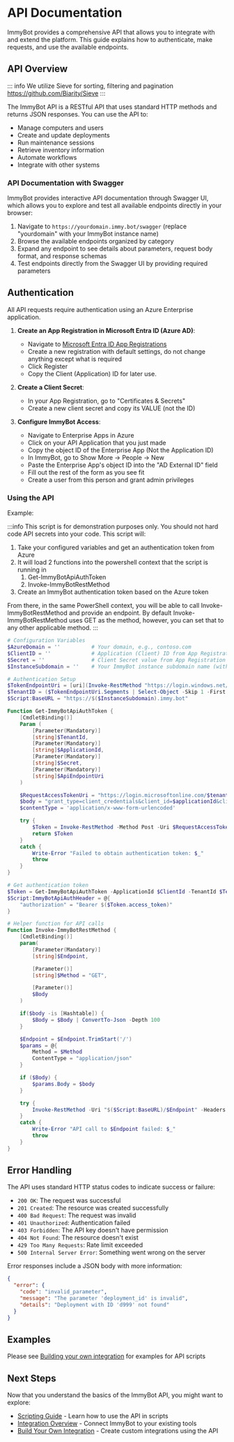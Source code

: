 # API Documentation

ImmyBot provides a comprehensive API that allows you to integrate with and extend the platform. This guide explains how to authenticate, make requests, and use the available endpoints.

## API Overview

::: info
We utilize Sieve for sorting, filtering and pagination https://github.com/Biarity/Sieve
:::

The ImmyBot API is a RESTful API that uses standard HTTP methods and returns JSON responses. You can use the API to:

- Manage computers and users
- Create and update deployments
- Run maintenance sessions
- Retrieve inventory information
- Automate workflows
- Integrate with other systems

### API Documentation with Swagger

ImmyBot provides interactive API documentation through Swagger UI, which allows you to explore and test all available endpoints directly in your browser:

1. Navigate to `https://yourdomain.immy.bot/swagger` (replace "yourdomain" with your ImmyBot instance name)
2. Browse the available endpoints organized by category
3. Expand any endpoint to see details about parameters, request body format, and response schemas
4. Test endpoints directly from the Swagger UI by providing required parameters

## Authentication

All API requests require authentication using an Azure Enterprise application.

1. **Create an App Registration in Microsoft Entra ID (Azure AD)**:
   - Navigate to [Microsoft Entra ID App Registrations](https://entra.microsoft.com/#view/Microsoft_AAD_RegisteredApps/CreateApplicationBlade/quickStartType~/null/isMSAApp~/false)
   - Create a new registration with default settings, do not change anything except what is required
   - Click Register
   - Copy the Client (Application) ID for later use.

2. **Create a Client Secret**:
   - In your App Registration, go to "Certificates & Secrets"
   - Create a new client secret and copy its VALUE (not the ID)

3. **Configure ImmyBot Access**:
   - Navigate to Enterprise Apps in Azure
   - Click on your API Application that you just made
   - Copy the object ID of the Enterprise App (Not the Application ID)
   - In ImmyBot, go to Show More → People → New
   - Paste the Enterprise App's object ID into the "AD External ID" field
   - Fill out the rest of the form as you see fit
   - Create a user from this person and grant admin privileges

### Using the API

Example:

:::info
This script is for demonstration purposes only. You should not hard code API secrets into your code. This script will:
1. Take your configured variables and get an authentication token from Azure
2. It will load 2 functions into the powershell context that the script is running in
   1. Get-ImmyBotApiAuthToken
   2. Invoke-ImmyBotRestMethod
3. Create an ImmyBot authentication token based on the Azure token

From there, in the same PowerShell context, you will be able to call Invoke-ImmyBotRestMethod and provide an endpoint. By default Invoke-ImmyBotRestMethod uses GET as the method, however, you can set that to any other applicable method.
:::

```powershell
# Configuration Variables
$AzureDomain = ''          # Your domain, e.g., contoso.com
$ClientID = ''             # Application (Client) ID from App Registration
$Secret = ''               # Client Secret value from App Registration
$InstanceSubdomain = ''    # Your ImmyBot instance subdomain name (without .immy.bot)

# Authentication Setup
$TokenEndpointUri = [uri](Invoke-RestMethod "https://login.windows.net/$AzureDomain/.well-known/openid-configuration").token_endpoint
$TenantID = ($TokenEndpointUri.Segments | Select-Object -Skip 1 -First 1).Replace("/", "")
$Script:BaseURL = "https://$($InstanceSubdomain).immy.bot"

Function Get-ImmyBotApiAuthToken {
    [CmdletBinding()]
    Param (
        [Parameter(Mandatory)]
        [string]$TenantId,
        [Parameter(Mandatory)]
        [string]$ApplicationId,
        [Parameter(Mandatory)]
        [string]$Secret,
        [Parameter(Mandatory)]
        [string]$ApiEndpointUri
    )

    $RequestAccessTokenUri = "https://login.microsoftonline.com/$tenantId/oauth2/v2.0/token"
    $body = "grant_type=client_credentials&client_id=$applicationId&client_secret=$Secret&scope=$($ApiEndpointUri)/.default"
    $contentType = 'application/x-www-form-urlencoded'

    try {
        $Token = Invoke-RestMethod -Method Post -Uri $RequestAccessTokenUri -Body $body -ContentType $contentType
        return $Token
    }
    catch {
        Write-Error "Failed to obtain authentication token: $_"
        throw
    }
}

# Get authentication token
$Token = Get-ImmyBotApiAuthToken -ApplicationId $ClientId -TenantId $TenantID -Secret $Secret -ApiEndpointUri $BaseURL
$Script:ImmyBotApiAuthHeader = @{
    "authorization" = "Bearer $($Token.access_token)"
}

# Helper function for API calls
Function Invoke-ImmyBotRestMethod {
    [CmdletBinding()]
    param(
        [Parameter(Mandatory)]
        [string]$Endpoint,

        [Parameter()]
        [string]$Method = "GET",

        [Parameter()]
        $Body
    )

    if($body -is [Hashtable]) {
        $Body = $Body | ConvertTo-Json -Depth 100
    }

    $Endpoint = $Endpoint.TrimStart('/')
    $params = @{
        Method = $Method
        ContentType = "application/json"
    }

    if ($Body) {
        $params.Body = $body
    }

    try {
        Invoke-RestMethod -Uri "$($Script:BaseURL)/$Endpoint" -Headers $Script:ImmyBotApiAuthHeader @params
    }
    catch {
        Write-Error "API call to $Endpoint failed: $_"
        throw
    }
}
```

## Error Handling

The API uses standard HTTP status codes to indicate success or failure:

- `200 OK`: The request was successful
- `201 Created`: The resource was created successfully
- `400 Bad Request`: The request was invalid
- `401 Unauthorized`: Authentication failed
- `403 Forbidden`: The API key doesn't have permission
- `404 Not Found`: The resource doesn't exist
- `429 Too Many Requests`: Rate limit exceeded
- `500 Internal Server Error`: Something went wrong on the server

Error responses include a JSON body with more information:

```json
{
  "error": {
    "code": "invalid_parameter",
    "message": "The parameter 'deployment_id' is invalid",
    "details": "Deployment with ID 'd999' not found"
  }
}
```

## Examples

Please see [Building your own integration](/Documentation/Integrations/build-your-own-integration.md) for examples for API scripts


## Next Steps

Now that you understand the basics of the ImmyBot API, you might want to explore:

- [Scripting Guide](/Documentation/AdvancedTopics/scripts.md) - Learn how to use the API in scripts
- [Integration Overview](/Documentation/Integrations/integration-overview.md) - Connect ImmyBot to your existing tools
- [Build Your Own Integration](/Documentation/Integrations/build-your-own-integration.md) - Create custom integrations using the API
